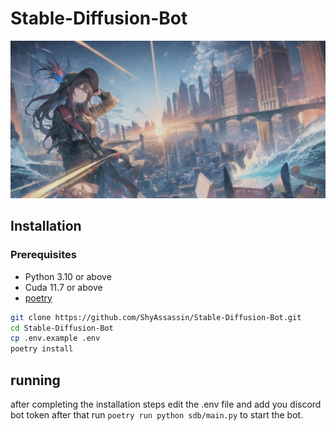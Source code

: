 # Stable-Diffusion-Bot
![Example](./.github/assets/header.png)

## Installation

### Prerequisites
* Python 3.10 or above
* Cuda 11.7 or above
* [poetry](https://python-poetry.org/)

```bash
git clone https://github.com/ShyAssassin/Stable-Diffusion-Bot.git
cd Stable-Diffusion-Bot
cp .env.example .env
poetry install
```

## running
after completing the installation steps edit the .env file and add you discord bot token after that run `poetry run python sdb/main.py` to start the bot.
